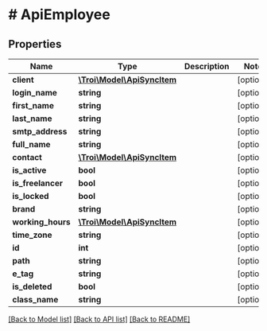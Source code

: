 # # ApiEmployee

## Properties

Name | Type | Description | Notes
------------ | ------------- | ------------- | -------------
**client** | [**\Troi\Model\ApiSyncItem**](ApiSyncItem.md) |  | [optional]
**login_name** | **string** |  | [optional]
**first_name** | **string** |  | [optional]
**last_name** | **string** |  | [optional]
**smtp_address** | **string** |  | [optional]
**full_name** | **string** |  | [optional]
**contact** | [**\Troi\Model\ApiSyncItem**](ApiSyncItem.md) |  | [optional]
**is_active** | **bool** |  | [optional]
**is_freelancer** | **bool** |  | [optional]
**is_locked** | **bool** |  | [optional]
**brand** | **string** |  | [optional]
**working_hours** | [**\Troi\Model\ApiSyncItem**](ApiSyncItem.md) |  | [optional]
**time_zone** | **string** |  | [optional]
**id** | **int** |  | [optional]
**path** | **string** |  | [optional]
**e_tag** | **string** |  | [optional]
**is_deleted** | **bool** |  | [optional]
**class_name** | **string** |  | [optional]

[[Back to Model list]](../../README.md#models) [[Back to API list]](../../README.md#endpoints) [[Back to README]](../../README.md)
